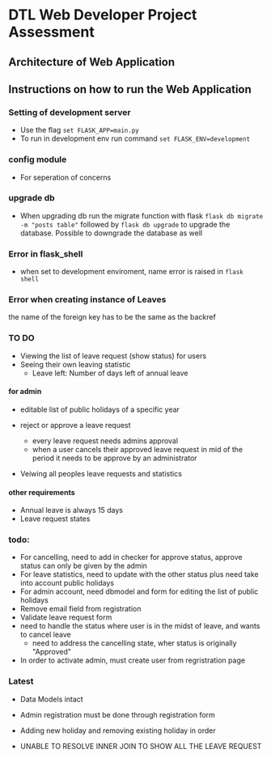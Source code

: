 # DTL Web Developer Project Assessment 




## Architecture of Web Application

## Instructions on how to run the Web Application 


### Setting of development server 
- Use the flag `set FLASK_APP=main.py`
- To run in development env run command `set FLASK_ENV=development`


### config module
- For seperation of concerns


### upgrade db
- When upgrading db run the migrate function with flask `flask db migrate -m "posts table"` followed by `flask db upgrade` to upgrade the database. Possible to downgrade the database as well


### Error in flask_shell
- when set to development enviroment, name error is raised in `flask shell`

### Error when creating instance of Leaves 
the name of the foreign key has to be the same as the backref

### TO DO 
- Viewing the list of leave request (show status) for users
- Seeing their own leaving statistic
    - Leave left: Number of days left of annual leave

#### for admin
- editable list of public holidays of a specific year
- reject or approve a leave request
    - every leave request needs admins approval
    - when a user cancels their approved leave request in mid of the period it needs to be approve by an administrator

- Veiwing all peoples leave requests and statistics


#### other requirements
- Annual leave is always 15 days
- Leave request states


### todo:
- For cancelling, need to add in checker for approve status, approve status can only be given by the admin
- For leave statistics, need to update with the other status plus need take into account public holidays
- For admin account, need dbmodel and form for editing the list of public holidays
- Remove email field from registration
- Validate leave request form 
- need to handle the status where user is in the midst of leave, and wants to cancel leave
    - need to address the cancelling state, wher status is originally "Approved"
- In order to activate admin, must create user from regristration page


### Latest

- Data Models intact
- Admin registration must be done through registration form
- Adding new holiday and removing existing holiday in order

- UNABLE TO RESOLVE INNER JOIN TO SHOW ALL THE LEAVE REQUEST

